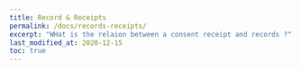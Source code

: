 ```yaml
---
title: Record & Receipts
permalink: /docs/records-receipts/
excerpt: "WHat is the relaion between a consent receipt and records ?"
last_modified_at: 2020-12-15
toc: true
---
```

